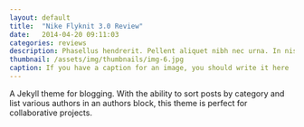 ```yaml
---
layout: default
title:  "Nike Flyknit 3.0 Review"
date:   2014-04-20 09:11:03
categories: reviews
description: Phasellus hendrerit. Pellent aliquet nibh nec urna. In nis aliquet vel, dapibus id,mattis.
thumbnail: /assets/img/thumbnails/img-6.jpg
caption: If you have a caption for an image, you should write it here
---
```


A Jekyll theme for blogging. With the ability to sort posts by category and list various authors in an authors block, this theme is perfect for collaborative projects.
